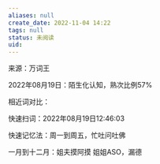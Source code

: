 ```yaml
---
aliases: null
create_date: 2022-11-04 14:22
tags: null
status: 未阅读 
uid: 
---
```

来源：万词王

2022年08月19日：陌生化认知，熟次比例57%

相近词对比：

快速扫词：2022年08月19日12:46:03

快速记忆法：周一到周五，忙吐问吐佛

一月到十二月：姐夫摸阿摸 姐姐ASO，漏德